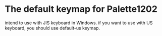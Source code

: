 # The default keymap for Palette1202

intend to use with JIS keyboard in Windows.
if you want to use with US keyboard, you should use default-us keymap.
